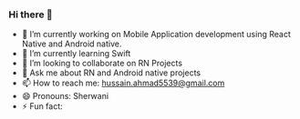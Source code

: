 ### Hi there 👋

<!--
**hussainahmad/hussainahmad** is a ✨ _special_ ✨ repository because its `README.md` (this file) appears on your GitHub profile.
-->

- 🔭 I’m currently working on Mobile Application development using React Native and Android native. 
- 🌱 I’m currently learning Swift
- 👯 I’m looking to collaborate on RN Projects
- 💬 Ask me about RN and Android native projects
- 📫 How to reach me: hussain.ahmad5539@gmail.com
- 😄 Pronouns: Sherwani
- ⚡ Fun fact: 

